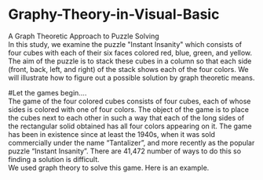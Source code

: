# Graphy-Theory-in-Visual-Basic

A Graph Theoretic Approach to Puzzle Solving	
In this study, we examine the puzzle "Instant Insanity" which
consists of four cubes with each of their six faces colored red,
blue, green, and yellow. The aim of the puzzle is to stack these
cubes in a column so that each side (front, back, left, and right) of
the stack shows each of the four colors. We will illustrate how to
figure out a possible solution by graph theoretic means.

#Let the games begin….	
The game of the four colored cubes consists of four cubes, each
of whose sides is colored with one of four colors. The object of
the game is to place the cubes next to each other in such a way
that each of the long sides of the rectangular solid obtained has
all four colors appearing on it. The game has been in existence
since at least the 1940s, when it was sold commercially under the
name “Tantalizer”, and more recently as the popular puzzle
“Instant Insanity”. There are 41,472 number of ways to do this so
finding a solution is difficult.	
We used graph theory to solve this game. Here is an example.



